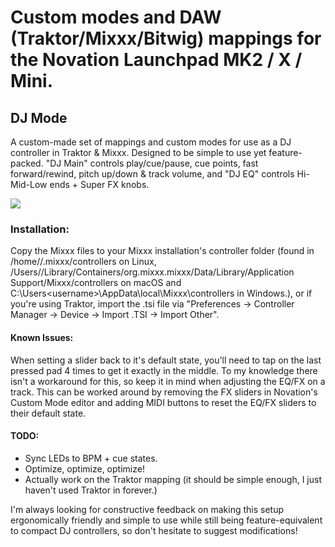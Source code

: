 # Custom modes and DAW (Traktor/Mixxx/Bitwig) mappings for the Novation Launchpad MK2 / X / Mini.

## DJ Mode
A custom-made set of mappings and custom modes for use as a DJ controller in Traktor & Mixxx. Designed to be simple to use yet feature-packed.
"DJ Main" controls play/cue/pause, cue points, fast forward/rewind, pitch up/down & track volume, and "DJ EQ" controls Hi-Mid-Low ends + Super FX knobs.

![](1.jpg)

### Installation:
Copy the Mixxx files to your Mixxx installation's controller folder (found in /home/<username>/.mixxx/controllers on Linux, /Users/<username>/Library/Containers/org.mixxx.mixxx/Data/Library/Application Support/Mixxx/controllers on macOS and C:\Users\<username>\AppData\local\Mixxx\controllers in Windows.), or if you're using Traktor, import the .tsi file via "Preferences -> Controller Manager -> Device -> Import .TSI -> Import Other".

#### Known Issues:
When setting a slider back to it's default state, you'll need to tap on the last pressed pad 4 times to get it exactly in the middle. To my knowledge there isn't a workaround for this, so keep it in mind when adjusting the EQ/FX on a track. This can be worked around by removing the FX sliders in Novation's Custom Mode editor and adding MIDI buttons to reset the EQ/FX sliders to their default state. 

#### TODO:
- Sync LEDs to BPM + cue states.
- Optimize, optimize, optimize!
- Actually work on the Traktor mapping (it should be simple enough, I just haven't used Traktor in forever.)

I'm always looking for constructive feedback on making this setup ergonomically friendly and simple to use while still being feature-equivalent to compact DJ controllers, so don't hesitate to suggest modifications!
